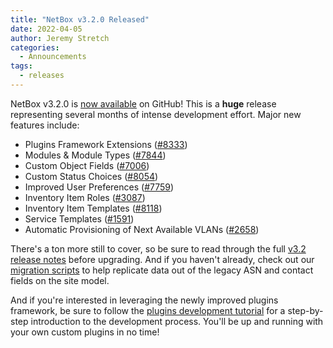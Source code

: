 ```yaml
---
title: "NetBox v3.2.0 Released"
date: 2022-04-05
author: Jeremy Stretch
categories:
  - Announcements
tags:
  - releases
---
```


NetBox v3.2.0 is [now available](https://github.com/netbox-community/netbox/releases/tag/v3.2.0) on GitHub! This is a **huge** release representing several months of intense development effort. Major new features include:

* Plugins Framework Extensions ([#8333](https://github.com/netbox-community/netbox/issues/8333))
* Modules & Module Types ([#7844](https://github.com/netbox-community/netbox/issues/7844))
* Custom Object Fields ([#7006](https://github.com/netbox-community/netbox/issues/7006))
* Custom Status Choices ([#8054](https://github.com/netbox-community/netbox/issues/8054))
* Improved User Preferences ([#7759](https://github.com/netbox-community/netbox/issues/7759))
* Inventory Item Roles ([#3087](https://github.com/netbox-community/netbox/issues/3087))
* Inventory Item Templates ([#8118](https://github.com/netbox-community/netbox/issues/8118))
* Service Templates ([#1591](https://github.com/netbox-community/netbox/issues/1591))
* Automatic Provisioning of Next Available VLANs ([#2658](https://github.com/netbox-community/netbox/issues/2658))

There's a ton more still to cover, so be sure to read through the full [v3.2 release notes](https://netbox.readthedocs.io/en/stable/release-notes/version-3.2/) before upgrading. And if you haven't already, check out our [migration scripts](https://github.com/netbox-community/migration-scripts) to help replicate data out of the legacy ASN and contact fields on the site model.

And if you're interested in leveraging the newly improved plugins framework, be sure to follow the [plugins development tutorial](https://github.com/netbox-community/netbox-plugin-tutorial) for a step-by-step introduction to the development process. You'll be up and running with your own custom plugins in no time!


